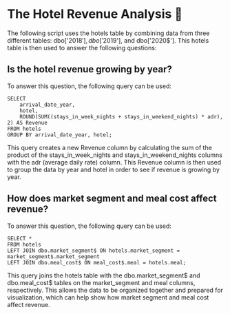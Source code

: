# The Hotel Revenue Analysis :hotel:

The following script uses the hotels table by combining data from three different tables: dbo['2018$'], dbo['2019$'], and dbo['2020$']. 
This hotels table is then used to answer the following questions: 

## Is the hotel revenue growing by year?

To answer this question, the following query can be used:

```
SELECT
    arrival_date_year,
    hotel,
    ROUND(SUM((stays_in_week_nights + stays_in_weekend_nights) * adr), 2) AS Revenue
FROM hotels
GROUP BY arrival_date_year, hotel;
```

This query creates a new Revenue column by calculating the sum of the product of the 
stays_in_week_nights and stays_in_weekend_nights columns with the adr (average daily rate) column. 
This Revenue column is then used to group the data by year and hotel in order to see if revenue is growing by year.


## How does market segment and meal cost affect revenue?

To answer this question, the following query can be used:

```
SELECT *
FROM hotels
LEFT JOIN dbo.market_segment$ ON hotels.market_segment = market_segment$.market_segment
LEFT JOIN dbo.meal_cost$ ON meal_cost$.meal = hotels.meal;
```

This query joins the hotels table with the dbo.market_segment$ and dbo.meal_cost$ tables on the market_segment and meal columns, respectively.
This allows the data to be organized together and prepared for visualization, which can help show how market segment and meal cost affect revenue.
